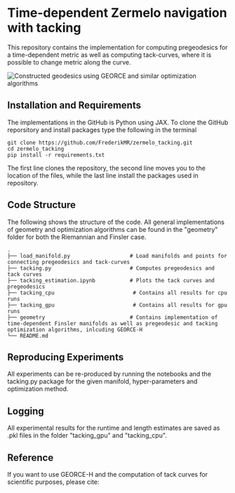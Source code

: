 # Time-dependent Zermelo navigation with tacking
This repository contains the implementation for computing pregeodesics for a time-dependent metric as well as computing tack-curves, where it is possible to change metric along the curve.

![Constructed geodesics using GEORCE and similar optimization algorithms](https://github.com/user-attachments/assets/ef87ce54-e80f-4fed-965a-1eb338c146d0)

## Installation and Requirements

The implementations in the GitHub is Python using JAX. To clone the GitHub reporsitory and install packages type the following in the terminal

```
git clone https://github.com/FrederikMR/zermelo_tacking.git
cd zermelo_tacking
pip install -r requirements.txt
```

The first line clones the repository, the second line moves you to the location of the files, while the last line install the packages used in repository.

## Code Structure

The following shows the structure of the code. All general implementations of geometry and optimization algorithms can be found in the "geometry" folder for both the Riemannian and Finsler case.

    .
    ├── load_manifold.py                   # Load manifolds and points for connecting pregeodesics and tack-curves
    ├── tacking.py                         # Computes pregeodesics and tack curves
    ├── tacking_estimation.ipynb           # Plots the tack curves and pregeodesics
    ├── tacking_cpu                         # Contains all results for cpu runs
    ├── tacking_gpu                         # Contains all results for gpu runs
    ├── geometry                           # Contains implementation of time-dependent Finsler manifolds as well as pregeodesic and tacking optimization algorithms, inlcuding GEORCE-H
    └── README.md

## Reproducing Experiments

All experiments can be re-produced by running the notebooks and the tacking.py package for the given manifold, hyper-parameters and optimization method.

## Logging

All experimental results for the runtime and length estimates are saved as .pkl files in the folder "tacking_gpu" and "tacking_cpu".

## Reference

If you want to use GEORCE-H and the computation of tack curves for scientific purposes, please cite:



